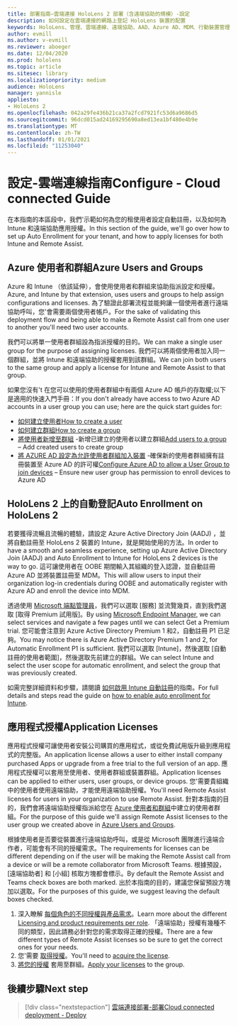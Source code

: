 ```yaml
---
title: 部署指南–雲端連接 HoloLens 2 部署（含遠端協助的規模）-設定
description: 如何設定在雲端連接的網路上登記 HoloLens 裝置的配置
keywords: HoloLens、管理、雲端連線、遠端協助、AAD、Azure AD、MDM、行動裝置管理
author: evmill
ms.author: v-evmill
ms.reviewer: aboeger
ms.date: 12/04/2020
ms.prod: hololens
ms.topic: article
ms.sitesec: library
ms.localizationpriority: medium
audience: HoloLens
manager: yannisle
appliesto:
- HoloLens 2
ms.openlocfilehash: 042a29fe436b21ca37a2fcd7921fc53d6a9686d5
ms.sourcegitcommit: 96dcd015ad24169295690a8ed13ea1bf480e4b9e
ms.translationtype: MT
ms.contentlocale: zh-TW
ms.lasthandoff: 01/01/2021
ms.locfileid: "11253040"
---
```

# <span data-ttu-id="5eada-104">設定-雲端連線指南</span><span class="sxs-lookup"><span data-stu-id="5eada-104">Configure - Cloud connected Guide</span></span>

<span data-ttu-id="5eada-105">在本指南的本區段中，我們&#39;示範如何為您的租使用者設定自動註冊，以及如何為 Intune 和遠端協助應用授權。</span><span class="sxs-lookup"><span data-stu-id="5eada-105">In this section of the guide, we&#39;ll go over how to set up Auto Enrollment for your tenant, and how to apply licenses for both Intune and Remote Assist.</span></span>

## <span data-ttu-id="5eada-106">Azure 使用者和群組</span><span class="sxs-lookup"><span data-stu-id="5eada-106">Azure Users and Groups</span></span>

<span data-ttu-id="5eada-107">Azure 和 Intune （依該延伸），會使用使用者和群組來協助指派設定和授權。</span><span class="sxs-lookup"><span data-stu-id="5eada-107">Azure, and Intune by that extension, uses users and groups to help assign configurations and licenses.</span></span> <span data-ttu-id="5eada-108">為了驗證此部署流程並能夠讓一個使用者進行遠端協助呼叫，您&#39;會需要兩個使用者帳戶。</span><span class="sxs-lookup"><span data-stu-id="5eada-108">For the sake of validating this deployment flow and being able to make a Remote Assist call from one user to another you&#39;ll need two user accounts.</span></span>

<span data-ttu-id="5eada-109">我們可以將單一使用者群組設為指派授權的目的。</span><span class="sxs-lookup"><span data-stu-id="5eada-109">We can make a single user group for the purpose of assigning licenses.</span></span> <span data-ttu-id="5eada-110">我們可以將兩個使用者加入同一個群組，並將 Intune 和遠端協助的授權套用到該群組。</span><span class="sxs-lookup"><span data-stu-id="5eada-110">We can join both users to the same group and apply a license for Intune and Remote Assist to that group.</span></span>

<span data-ttu-id="5eada-111">如果您沒有&#39;t 在您可以使用的使用者群組中有兩個 Azure AD 帳戶的存取權;以下是適用的快速入門手冊：</span><span class="sxs-lookup"><span data-stu-id="5eada-111">If you don&#39;t already have access to two Azure AD accounts in a user group you can use; here are the quick start guides for:</span></span>

- [<span data-ttu-id="5eada-112">如何建立使用者</span><span class="sxs-lookup"><span data-stu-id="5eada-112">How to create a user</span></span>](https://docs.microsoft.com/mem/intune/fundamentals/quickstart-create-user)
- [<span data-ttu-id="5eada-113">如何建立群組</span><span class="sxs-lookup"><span data-stu-id="5eada-113">How to create a group</span></span>](https://docs.microsoft.com/mem/intune/fundamentals/quickstart-create-group)
- <span data-ttu-id="5eada-114">[將使用者新增至群組](https://docs.microsoft.com/azure/active-directory/fundamentals/active-directory-groups-members-azure-portal) -新增已建立的使用者以建立群組</span><span class="sxs-lookup"><span data-stu-id="5eada-114">[Add users to a group](https://docs.microsoft.com/azure/active-directory/fundamentals/active-directory-groups-members-azure-portal) – Add created users to create group</span></span>
- <span data-ttu-id="5eada-115">[將 AZURE AD 設定為允許使用者群組加入裝置](https://docs.microsoft.com/azure/active-directory/devices/azureadjoin-plan#configure-your-device-settings) -確保新的使用者群組擁有註冊裝置至 Azure AD 的許可權</span><span class="sxs-lookup"><span data-stu-id="5eada-115">[Configure Azure AD to allow a User Group to join devices](https://docs.microsoft.com/azure/active-directory/devices/azureadjoin-plan#configure-your-device-settings) – Ensure new user group has permission to enroll devices to Azure AD</span></span>

## <span data-ttu-id="5eada-116">HoloLens 2 上的自動登記</span><span class="sxs-lookup"><span data-stu-id="5eada-116">Auto Enrollment on HoloLens 2</span></span>

<span data-ttu-id="5eada-117">若要獲得流暢且流暢的體驗，請設定 Azure Active Directory Join (AADJ) ，並將自動註冊至 HoloLens 2 裝置的 Intune，就是開始使用的方法。</span><span class="sxs-lookup"><span data-stu-id="5eada-117">In order to have a smooth and seamless experience, setting up Azure Active Directory Join (AADJ) and Auto Enrollment to Intune for HoloLens 2 devices is the way to go.</span></span> <span data-ttu-id="5eada-118">這可讓使用者在 OOBE 期間輸入其組織的登入認證，並自動註冊 Azure AD 並將裝置註冊至 MDM。</span><span class="sxs-lookup"><span data-stu-id="5eada-118">This will allow users to input their organization log-in credentials during OOBE and automatically register with Azure AD and enroll the device into MDM.</span></span>

<span data-ttu-id="5eada-119">透過使用 [Microsoft 端點管理員](https://endpoint.microsoft.com/#home)，我們可以選取 [服務] 並流覽幾頁，直到我們選取 [取得 Premium 試用版]。</span><span class="sxs-lookup"><span data-stu-id="5eada-119">By using [Microsoft Endpoint Manager](https://endpoint.microsoft.com/#home), we can select services and navigate a few pages until we can select Get a Premium trial.</span></span> <span data-ttu-id="5eada-120">您可能會注意到 Azure Active Directory Premium 1 和2，自動註冊 P1 已足夠。</span><span class="sxs-lookup"><span data-stu-id="5eada-120">You may notice there is Azure Active Directory Premium 1 and 2, for Automatic Enrollment P1 is sufficient.</span></span> <span data-ttu-id="5eada-121">我們可以選取 [Intune]，然後選取 [自動註冊的使用者範圍]，然後選取先前建立的群組。</span><span class="sxs-lookup"><span data-stu-id="5eada-121">We can select Intune and select the user scope for automatic enrollment, and select the group that was previously created.</span></span>

<span data-ttu-id="5eada-122">如需完整詳細資料和步驟，請閱讀 [如何啟用 Intune 自動註冊](https://docs.microsoft.com/mem/intune/enrollment/quickstart-setup-auto-enrollment)的指南。</span><span class="sxs-lookup"><span data-stu-id="5eada-122">For full details and steps read the guide on [how to enable auto enrollment for Intune](https://docs.microsoft.com/mem/intune/enrollment/quickstart-setup-auto-enrollment).</span></span>

## <span data-ttu-id="5eada-123">應用程式授權</span><span class="sxs-lookup"><span data-stu-id="5eada-123">Application Licenses</span></span>

<span data-ttu-id="5eada-124">應用程式授權可讓使用者安裝公司購買的應用程式，或從免費試用版升級到應用程式的完整版。</span><span class="sxs-lookup"><span data-stu-id="5eada-124">An application license allows a user to either install company purchased Apps or upgrade from a free trial to the full version of an app.</span></span> <span data-ttu-id="5eada-125">應用程式授權可以套用至使用者、使用者群組或裝置群組。</span><span class="sxs-lookup"><span data-stu-id="5eada-125">Application licenses can be applied to either users, user groups, or device groups.</span></span> <span data-ttu-id="5eada-126">您&#39;需要貴組織中的使用者使用遠端協助，才能使用遠端協助授權。</span><span class="sxs-lookup"><span data-stu-id="5eada-126">You&#39;ll need Remote Assist licenses for users in your organization to use Remote Assist.</span></span> <span data-ttu-id="5eada-127">針對本指南的目的，我們會將遠端協助授權指派給您在 [Azure 使用者和群組](hololens2-cloud-connected-configure.md#azure-users-and-groups)中建立的使用者群組。</span><span class="sxs-lookup"><span data-stu-id="5eada-127">For the purpose of this guide we'll assign Remote Assist licenses to the user group we created above in [Azure Users and Groups](hololens2-cloud-connected-configure.md#azure-users-and-groups).</span></span>

<span data-ttu-id="5eada-128">根據使用者是否要從裝置進行遠端協助呼叫，或是從 Microsoft 團隊進行遠端合作者，可能會有不同的授權需求。</span><span class="sxs-lookup"><span data-stu-id="5eada-128">The requirements for licenses can be different depending on if the user will be making the Remote Assist call from a device or will be a remote collaborator from Microsoft Teams.</span></span> <span data-ttu-id="5eada-129">根據預設，[遠端協助者] 和 [小組] 核取方塊都會標示。</span><span class="sxs-lookup"><span data-stu-id="5eada-129">By default the Remote Assist and Teams check boxes are both marked.</span></span> <span data-ttu-id="5eada-130">出於本指南的目的，建議您保留預設方塊加以選取。</span><span class="sxs-lookup"><span data-stu-id="5eada-130">For the purposes of this guide, we suggest leaving the default boxes checked.</span></span>

1. <span data-ttu-id="5eada-131">深入瞭解 [每個角色的不同授權與產品需求](https://docs.microsoft.com/dynamics365/mixed-reality/remote-assist/requirements#licensing-and-product-requirements-per-role)。</span><span class="sxs-lookup"><span data-stu-id="5eada-131">Learn more about the different [Licensing and product requirements per role](https://docs.microsoft.com/dynamics365/mixed-reality/remote-assist/requirements#licensing-and-product-requirements-per-role).</span></span> <span data-ttu-id="5eada-132">「遠端協助」授權有幾種不同的類型，因此請務必針對您的需求取得正確的授權。</span><span class="sxs-lookup"><span data-stu-id="5eada-132">There are a few different types of Remote Assist licenses so be sure to get the correct ones for your needs.</span></span>
2. <span data-ttu-id="5eada-133">您&#39;需要 [取得授權](https://docs.microsoft.com/dynamics365/mixed-reality/remote-assist/buy-remote-assist)。</span><span class="sxs-lookup"><span data-stu-id="5eada-133">You&#39;ll need to [acquire the license](https://docs.microsoft.com/dynamics365/mixed-reality/remote-assist/buy-remote-assist).</span></span>
3. <span data-ttu-id="5eada-134">[將您的授權](https://docs.microsoft.com/dynamics365/mixed-reality/remote-assist/deploy-remote-assist) 套用至群組。</span><span class="sxs-lookup"><span data-stu-id="5eada-134">[Apply your licenses](https://docs.microsoft.com/dynamics365/mixed-reality/remote-assist/deploy-remote-assist) to the group.</span></span>

## <span data-ttu-id="5eada-135">後續步驟</span><span class="sxs-lookup"><span data-stu-id="5eada-135">Next step</span></span>

> [!div class="nextstepaction"]
> [<span data-ttu-id="5eada-136">雲端連接部署-部署</span><span class="sxs-lookup"><span data-stu-id="5eada-136">Cloud connected deployment - Deploy</span></span>](hololens2-cloud-connected-deploy.md)